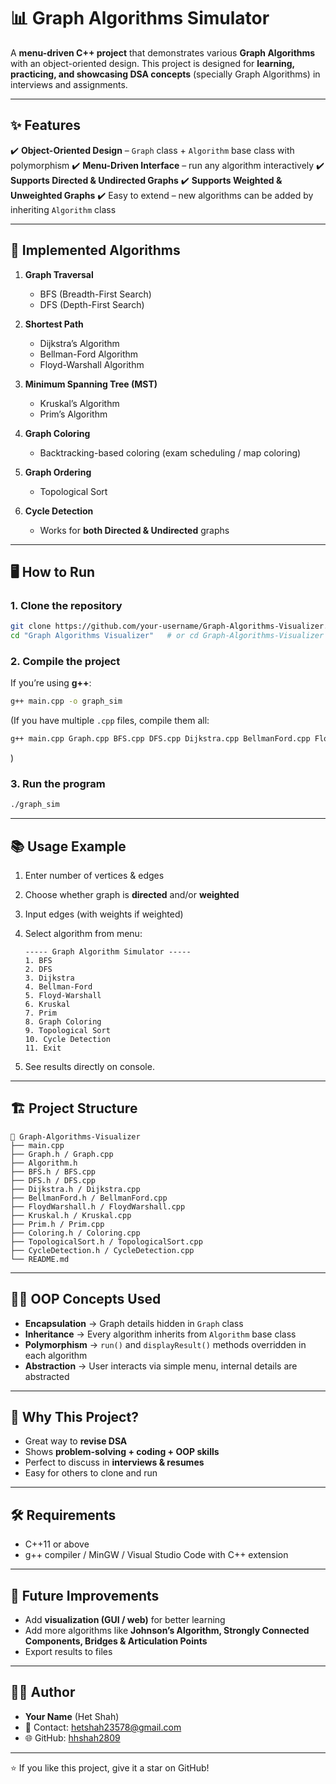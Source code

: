 # 📊 Graph Algorithms Simulator

A **menu-driven C++ project** that demonstrates various **Graph Algorithms** with an object-oriented design.
This project is designed for **learning, practicing, and showcasing DSA concepts** (specially Graph Algorithms) in interviews and assignments.

---

## ✨ Features

✔️ **Object-Oriented Design** – `Graph` class + `Algorithm` base class with polymorphism
✔️ **Menu-Driven Interface** – run any algorithm interactively
✔️ **Supports Directed & Undirected Graphs**
✔️ **Supports Weighted & Unweighted Graphs**
✔️ Easy to extend – new algorithms can be added by inheriting `Algorithm` class

---

## 📌 Implemented Algorithms

1. **Graph Traversal**

   * BFS (Breadth-First Search)
   * DFS (Depth-First Search)

2. **Shortest Path**

   * Dijkstra’s Algorithm
   * Bellman-Ford Algorithm
   * Floyd-Warshall Algorithm

3. **Minimum Spanning Tree (MST)**

   * Kruskal’s Algorithm
   * Prim’s Algorithm

4. **Graph Coloring**

   * Backtracking-based coloring (exam scheduling / map coloring)

5. **Graph Ordering**

   * Topological Sort

6. **Cycle Detection**

   * Works for **both Directed & Undirected** graphs

---

## 🖥️ How to Run

### 1. Clone the repository

```bash
git clone https://github.com/your-username/Graph-Algorithms-Visualizer.git
cd "Graph Algorithms Visualizer"   # or cd Graph-Algorithms-Visualizer
```

### 2. Compile the project

If you’re using **g++**:

```bash
g++ main.cpp -o graph_sim
```

(If you have multiple `.cpp` files, compile them all:

```bash
g++ main.cpp Graph.cpp BFS.cpp DFS.cpp Dijkstra.cpp BellmanFord.cpp FloydWarshall.cpp Kruskal.cpp Prim.cpp Coloring.cpp TopologicalSort.cpp CycleDetection.cpp -o graph_sim
```

)

### 3. Run the program

```bash
./graph_sim
```

---

## 📚 Usage Example

1. Enter number of vertices & edges

2. Choose whether graph is **directed** and/or **weighted**

3. Input edges (with weights if weighted)

4. Select algorithm from menu:

   ```
   ----- Graph Algorithm Simulator -----
   1. BFS
   2. DFS
   3. Dijkstra
   4. Bellman-Ford
   5. Floyd-Warshall
   6. Kruskal
   7. Prim
   8. Graph Coloring
   9. Topological Sort
   10. Cycle Detection
   11. Exit
   ```

5. See results directly on console.

---

## 🏗️ Project Structure

```
📂 Graph-Algorithms-Visualizer
├── main.cpp
├── Graph.h / Graph.cpp
├── Algorithm.h
├── BFS.h / BFS.cpp
├── DFS.h / DFS.cpp
├── Dijkstra.h / Dijkstra.cpp
├── BellmanFord.h / BellmanFord.cpp
├── FloydWarshall.h / FloydWarshall.cpp
├── Kruskal.h / Kruskal.cpp
├── Prim.h / Prim.cpp
├── Coloring.h / Coloring.cpp
├── TopologicalSort.h / TopologicalSort.cpp
├── CycleDetection.h / CycleDetection.cpp
└── README.md
```

---

## 🧑‍💻 OOP Concepts Used

* **Encapsulation** → Graph details hidden in `Graph` class
* **Inheritance** → Every algorithm inherits from `Algorithm` base class
* **Polymorphism** → `run()` and `displayResult()` methods overridden in each algorithm
* **Abstraction** → User interacts via simple menu, internal details are abstracted

---

## 🎯 Why This Project?

* Great way to **revise DSA**
* Shows **problem-solving + coding + OOP skills**
* Perfect to discuss in **interviews & resumes**
* Easy for others to clone and run

---

## 🛠️ Requirements

* C++11 or above
* g++ compiler / MinGW / Visual Studio Code with C++ extension

---

## 📖 Future Improvements

* Add **visualization (GUI / web)** for better learning
* Add more algorithms like **Johnson’s Algorithm, Strongly Connected Components, Bridges & Articulation Points**
* Export results to files

---

## 👨‍💻 Author

* **Your Name** (Het Shah)
* 📧 Contact: [hetshah23578@gmail.com](mailto:hetshah23578@gmail.com)
* 🌐 GitHub: [hhshah2809](https://github.com/hhshah2809)

---

⭐ If you like this project, give it a star on GitHub!
